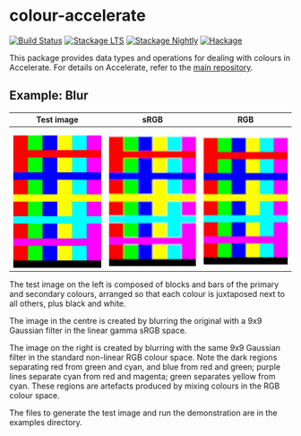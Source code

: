 colour-accelerate
=================

[![Build Status](https://travis-ci.org/tmcdonell/colour-accelerate.svg?branch=master)](https://travis-ci.org/tmcdonell/colour-accelerate)
[![Stackage LTS](https://stackage.org/package/colour-accelerate/badge/lts)](https://stackage.org/lts/package/colour-accelerate)
[![Stackage Nightly](https://stackage.org/package/colour-accelerate/badge/nightly)](https://stackage.org/nightly/package/colour-accelerate)
[![Hackage](https://img.shields.io/hackage/v/colour-accelerate.svg)](https://hackage.haskell.org/package/colour-accelerate)

This package provides data types and operations for dealing with colours in
Accelerate. For details on Accelerate, refer to the [main
repository](https://github.com/AccelerateHS/accelerate).


Example: Blur
-------------

| Test image | sRGB | RGB |
|:----------:|:----:|:---:|
| ![Test image][blocks] | ![sRGB linear][blur_srgb] | ![RGB non-linear][blur_rgb] |

The test image on the left is composed of blocks and bars of the primary and
secondary colours, arranged so that each colour is juxtaposed next to all
others, plus black and white.

The image in the centre is created by blurring the original with a 9x9 Gaussian
filter in the linear gamma sRGB space.

The image on the right is created by blurring with the same 9x9 Gaussian filter
in the standard non-linear RGB colour space. Note the dark regions separating
red from green and cyan, and blue from red and green; purple lines separate cyan
from red and magenta; green separates yellow from cyan. These regions are
artefacts produced by mixing colours in the RGB colour space.

The files to generate the test image and run the demonstration are in the
examples directory.


[blocks]:     https://github.com/tmcdonell/colour-accelerate/raw/master/samples/blocks.bmp
[blur_srgb]:  https://github.com/tmcdonell/colour-accelerate/raw/master/samples/blur_srgb.bmp
[blur_rgb]:   https://github.com/tmcdonell/colour-accelerate/raw/master/samples/blur_rgb.bmp
